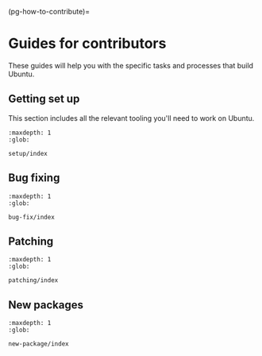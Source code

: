 (pg-how-to-contribute)=
# Guides for contributors

These guides will help you with the specific tasks and processes that build
Ubuntu.

## Getting set up

This section includes all the relevant tooling you'll need to work on Ubuntu.

```{toctree}
:maxdepth: 1
:glob:

setup/index
```

## Bug fixing

```{toctree}
:maxdepth: 1
:glob:

bug-fix/index
```

## Patching

```{toctree}
:maxdepth: 1
:glob:

patching/index
```

## New packages

```{toctree}
:maxdepth: 1
:glob:

new-package/index
```
